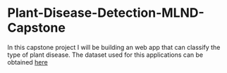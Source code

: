 # Plant-Disease-Detection-MLND-Capstone

In this capstone project I will be building an web app that can classify the type of plant disease. The dataset used for this applications can be obtained [here](https://www.crowdai.org/challenges/plantvillage-disease-classification-challenge)
